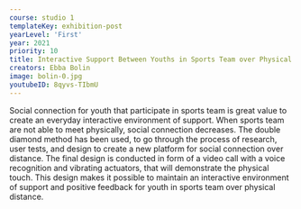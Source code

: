 ```yaml
---
course: studio 1
templateKey: exhibition-post
yearLevel: 'First'
year: 2021
priority: 10
title: Interactive Support Between Youths in Sports Team over Physical Distance
creators: Ebba Bolin
image: bolin-0.jpg
youtubeID: 8qyvs-TIbmU
---
```


Social connection for youth that participate in sports team is great value to create an everyday interactive environment of support. When sports team are not able to meet physically, social connection decreases. The double diamond method has been used, to go through the process of research, user tests, and design to create a new platform for social connection over distance. The final design is conducted in form of a video call with a voice recognition and vibrating actuators, that will demonstrate the physical touch. This design makes it possible to maintain an interactive environment of support and positive feedback for youth in sports team over physical distance.

